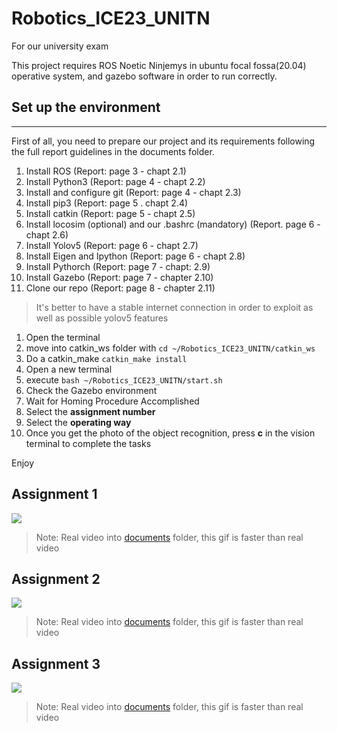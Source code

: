 # Robotics_ICE23_UNITN
For our university exam

This project requires ROS Noetic Ninjemys in ubuntu focal fossa(20.04) operative system, and gazebo software in order to run correctly.

## Set up the environment
----------------------------
First of all, you need to prepare our project and its requirements following the full report guidelines in the documents folder.
1. Install ROS (Report: page 3 - chapt 2.1)
2. Install Python3 (Report: page 4 - chapt 2.2)
3. Install and configure git (Report: page 4 - chapt 2.3)
4. Install pip3 (Report: page 5 . chapt 2.4)
5. Install catkin (Report: page 5 - chapt 2.5)
6. Install locosim (optional) and our .bashrc (mandatory) (Report. page 6 - chapt 2.6)
7. Install Yolov5 (Report: page 6 - chapt 2.7)
8. Install Eigen and Ipython (Report: page 6 - chapt 2.8)
9. Install Pythorch (Report: page 7 - chapt: 2.9)
10. Install Gazebo (Report: page 7 - chapter 2.10)
11. Clone our repo (Report: page 8 - chapter 2.11)

>It's better to have a stable internet connection in order to exploit as well as possible yolov5 features

1. Open the terminal
2. move into catkin_ws folder with `cd ~/Robotics_ICE23_UNITN/catkin_ws`
3. Do a catkin_make `catkin_make install`
4. Open a new terminal
5. execute `bash ~/Robotics_ICE23_UNITN/start.sh`
6. Check the Gazebo environment
7. Wait for Homing Procedure Accomplished
8. Select the **assignment number**
9. Select the **operating way**
10. Once you get the photo of the object recognition, press **c** in the vision terminal to complete the tasks

Enjoy

## Assignment 1
<img src="https://github.com/LordBions/Robotics_ICE23_UNITN/blob/main/documents/videos/assignment_1.gif">

>Note: Real video into [documents](https://github.com/LordBions/Robotics_ICE23_UNITN/tree/main/documents/videos/) folder, this gif is faster than real video

## Assignment 2
<img src="https://github.com/LordBions/Robotics_ICE23_UNITN/blob/main/documents/videos/assignment_2.gif">

>Note: Real video into [documents](https://github.com/LordBions/Robotics_ICE23_UNITN/tree/main/documents/videos/) folder, this gif is faster than real video

## Assignment 3
<img src="https://github.com/LordBions/Robotics_ICE23_UNITN/blob/main/documents/videos/assignment_3.gif">

>Note: Real video into [documents](https://github.com/LordBions/Robotics_ICE23_UNITN/tree/main/documents/videos/) folder, this gif is faster than real video
